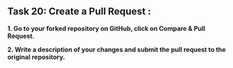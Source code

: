 ## Task 20: Create a Pull Request :
**1. Go to your forked repository on GitHub, click on Compare & Pull Request.**

**2. Write a description of your changes and submit the pull request to the original repository.**

